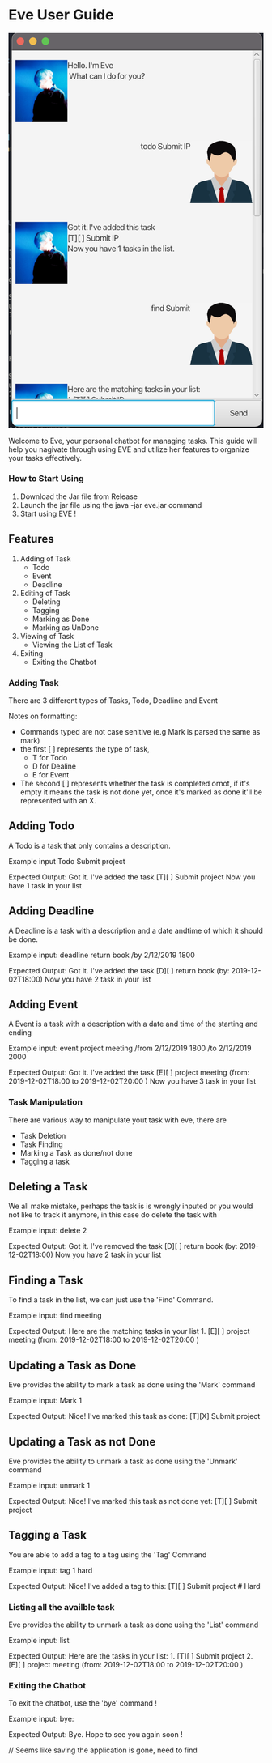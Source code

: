 # Eve User Guide

![Screenshot of the UI](Ui.png)

Welcome to Eve, your personal chatbot for managing tasks. This guide will help you nagivate through using EVE and utilize her features to organize your tasks effectively.
### How to Start Using
1. Download the Jar file from Release
2. Launch the jar file using the java -jar eve.jar command
3. Start using EVE !

## Features
1. Adding of Task
    - Todo
    - Event
    - Deadline
2. Editing of Task
    - Deleting
    - Tagging
    - Marking as Done
    - Marking as UnDone
3. Viewing of Task
    - Viewing the List of Task
4. Exiting
    - Exiting the Chatbot

### Adding Task
There are 3 different types of Tasks, Todo, Deadline and Event

Notes on formatting:
- Commands typed are not case senitive (e.g Mark is parsed the same as mark)
- the first [ ] represents the type of task, 
    - T for Todo
    - D for Dealine
    - E for Event
- The second [ ] represents whether the task is completed ornot, if it's empty it means the task is not done yet, once it's marked as done it'll be represented with an X.

## Adding Todo
A Todo is a task that only contains a description.

Example input Todo Submit project

Expected Output: Got it. I've added the task 
                 [T][ ] Submit project
                 Now you have 1 task in your list

## Adding Deadline
A Deadline is a task with a description and a date andtime of which it should be done.

Example input: deadline return book /by 2/12/2019 1800

Expected Output: Got it. I've added the task 
                 [D][ ] return book (by: 2019-12-02T18:00)
                 Now you have 2 task in your list

## Adding Event
A Event is a task with a description with a date and time of the starting and ending

Example input: event project meeting /from 2/12/2019 1800 /to 2/12/2019 2000

Expected Output: Got it. I've added the task 
                 [E][ ] project meeting (from: 2019-12-02T18:00 to 2019-12-02T20:00 )
                 Now you have 3 task in your list

### Task Manipulation
There are various way to manipulate yout task with eve, there are
- Task Deletion
- Task Finding
- Marking a Task as done/not done
- Tagging a task 
## Deleting a Task
We all make mistake, perhaps the task is is wrongly inputed or you would not like to track it anymore, in this case do delete the task with

Example input: delete 2

Expected Output: Got it. I've removed the task 
                 [D][ ] return book (by: 2019-12-02T18:00)
                 Now you have 2 task in your list

## Finding a Task
To find a task in the list, we can just use the 'Find' Command.

Example input: find meeting

Expected Output: Here are the matching tasks in your list
                1. [E][ ] project meeting (from: 2019-12-02T18:00 to 2019-12-02T20:00 )


## Updating a Task as Done
Eve provides the ability to mark a task as done using the 'Mark' command


Example input: Mark 1

Expected Output: Nice! I've marked this task as done:
                [T][X] Submit project

## Updating a Task as not Done
Eve provides the ability to unmark a task as done using the 'Unmark' command


Example input: unmark 1

Expected Output: Nice! I've marked this task as not done yet:
                [T][ ] Submit project


## Tagging a Task
You are able to add a tag to a tag using the 'Tag' Command

Example input: tag 1 hard

Expected Output: Nice! I've added a tag to this:
                [T][ ] Submit project # Hard


### Listing all the availble task
Eve provides the ability to unmark a task as done using the 'List' command


Example input: list

Expected Output: Here are the tasks in your list:
                1. [T][ ] Submit project
                2. [E][ ] project meeting (from: 2019-12-02T18:00 to 2019-12-02T20:00 )

### Exiting the Chatbot
To exit the chatbot, use the 'bye' command !

Example input: bye:

Expected Output: Bye. Hope to see you again soon !

// Seems like saving the application is gone, need to find